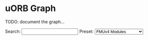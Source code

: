 # uORB Graph

TODO: document the graph...

Search: <input id="search" type="text" >
Preset: <select id ="select-graph" name="select-graph" onchange="reloadSimulation(this.value);">
    <option value='graph_px4fmu-v4.json'>FMUv4 Modules</option>
    <option value='graph_px4fmu-v2.json'>FMUv2 Modules</option>
    <option value='graph_sitl.json'>SITL Modules</option>
    <option value='graph_runtime_sitl.json'>SITL Runtime Modules</option>
    <option value='graph_full.json'>All Modules</option>
</select>
<br/>
<!-- use an absolute position to allow it to overflow to the left and the right -->
<svg width="1200" height="1200" style="position: absolute; left: -9999px; right: -9999px; margin: auto;"></svg>
<script src="https://d3js.org/d3.v4.min.js"></script>

<!-- the position of the svg is absolute, so we add a div with the necessary spacing -->
<div style="height: 1210px;"></div>

<script>

var graph_option = document.getElementById("select-graph");
var default_json_file = graph_option.value;
var minOpacity = 0.1; // opacity when a node/link is faded

/* search field: highlight all matching nodes on text change */
var g_filterText = "";
function searchTextChanged() {
    var textField = document.getElementById("search");
    var searchText = textField.value;
    var opacity = minOpacity;
    if (searchText == "" || document.activeElement != textField) {
        opacity = 1;
        g_filterText = "";
    } else {
        g_filterText = searchText;
    }

    // TODO: call fade?
    /* change opacity */
    node.style("stroke-opacity", function(o) {
        thisOpacity = o.name.includes(searchText) ? 1 : opacity;
        this.setAttribute('fill-opacity', thisOpacity);
        return thisOpacity;
    });

    text.style("stroke-opacity", function(o) {
        thisOpacity = o.name.includes(searchText) ? 1 : opacity;
        this.setAttribute('fill-opacity', thisOpacity);
        return thisOpacity;
    });
    link.style("stroke-opacity", function(o) {
        return opacity;
    });
}
document.getElementById("search").addEventListener("keyup", searchTextChanged);
document.getElementById("search").addEventListener("focusout", searchTextChanged);
document.getElementById("search").addEventListener("focusin", searchTextChanged);



var svg = d3.select("svg"),
    width = +svg.attr("width"),
    height = +svg.attr("height");


var collisionForce = rectCollide()
    .size(function (d) { return [d.width+10, d.height+6]; });

var boxForce = boundedBox()
    .bounds([[0, 0], [width, height]])
    .size(function (d) { return [d.width, d.height]; });

var simulation = d3.forceSimulation()
    .velocityDecay(0.3) // default: 0.4
    // alpha: initially 1, then reduced at each step, reducing the forces, so
    // that the simulation comes to a stop eventually
    .alphaMin(0.0001) // default: 0.001
    .alphaDecay(0.0428) // default: 0.0228
    //.alphaTarget(1) // enabling this will make sure the simulation never comes
    // to a stop (and the nodes will either keep fighting for their position, or
    // find an equilibrium)
    .force("link", d3.forceLink().id(function(d) { return d.id; })
    .distance(100)//.strength(0.02) // default: 30, 1 / Math.min(count(link.source), count(link.target));
        // distance: desired link distance
//      .iterations(1) // default: 1, greater = increased rigidity
    )
    .force("charge", d3.forceManyBody().strength(-250)) // decrease to make the
           // graph spread more (distance has a similar effect, but affects the
           // leaf nodes more)
    .force('box', boxForce) // keep the nodes inside the visible area
    .force('collision', collisionForce)
    .force("center", d3.forceCenter(width / 2, height / 2));

// SVG elements
var node = null;
var text = null;
var link = null;

function loadSimulation(json_file_name) {

    d3.json(json_file_name, function(error, graph) {
        if (error) throw error;

        // module filtering
        //var ignored_modules = ["mavlink", "commander"];
        var ignored_modules = [];
        for (var i = 0; i < ignored_modules.length; ++i) {
            var module_id = "m_"+ignored_modules[i];
            // links
            for (var j = 0; j < graph.links.length; ++j) {
                if (graph.links[j].source == module_id ||
                    graph.links[j].target == module_id) {
                    graph.links.splice(j, 1);
                    --j;
                }
            }
            // nodes
            for (var j = 0; j < graph.nodes.length; ++j) {
                if (graph.nodes[j].id == module_id) {
                    graph.nodes.splice(j, 1);
                    --j;
                }
            }
        }

        // explanation for the following syntax: https://bost.ocks.org/mike/join/
        link = svg.append("g")
            .attr("class", "links")
            .selectAll("line")
            .data(graph.links)
            .enter().append("line")
            .attr("stroke-opacity", 0.7)
            .attr("stroke", function(d) { return d.color; })
            .style("stroke-dasharray", function(d) {
                if (d.style == "dashed") return "3, 3";
                return "1, 0";
            });

        var g = svg.append("g").selectAll("g").data(graph.nodes).enter().append("g");
        node = g.append("rect")
            // rounded corners (somewhat more expensive to render)
            .attr("rx", function(d) { return d.type == "module" ? 8 : 0; });

        text = g.append("text")
            .attr("class", "labels")
            .style("font-size", "12px")
            .attr("fill", function(d) { return "#fff"; })
            .attr("dy", ".35em")
            .attr("text-anchor", "middle")
            .text(function(d) { return d.name; })
            .on("mouseover", fadeAnimated(minOpacity))
            .on("mouseout", fadeAnimated(1))
            .on("dblclick", openLink)
        .call(d3.drag()
        .on("start", dragstarted)
        .on("drag", dragged)
        .on("end", dragended));

        var paddingLeftRight = 18; // adjust the padding values depending on font and font size
        var paddingTopBottom = 5;

        svg.selectAll("text").each(function(d, i) {
            var curPaddingLeftRight = paddingLeftRight;
            var curPaddingTopBottom = paddingTopBottom;
            if (graph.nodes[i].type == "module") {
                curPaddingLeftRight *= 1.5;
                curPaddingTopBottom *= 1.5;
            }

            // get bounding box of text field and store it
            graph.nodes[i].width = this.getBBox().width+curPaddingLeftRight;
            graph.nodes[i].height = this.getBBox().height+curPaddingTopBottom;

            graph.nodes[i].vx = 0;
            graph.nodes[i].vy = 0;
        });

function dragstarted(d) {
  d3.select(this).raise().classed("active", true);
}

function dragged(d) {
  d3.select(this).attr("cx", d.x = d3.event.x).attr("cy", d.y = d3.event.y);
}

function dragended(d) {
  d3.select(this).classed("active", false);
}

        // see: https://stackoverflow.com/questions/13165913/draw-an-arrow-between-two-circles/20909533#20909533
        svg.append("svg:defs").append("svg:marker")
            .attr("id", "arrow")
            .attr("viewBox", "0 0 10 10")
            .attr("refX", 0)
            .attr("refY", 5)
            .attr("markerUnits", "strokeWidth")
            .attr("markerWidth", 8)
            .attr("markerHeight", 6)
            .attr("orient", "auto")
            .append("svg:path")
            .attr("d", "M 0 0 L 10 5 L 0 10 z");

        simulation
            .nodes(graph.nodes)
            .on("tick", ticked);

        simulation.force("link")
            .links(graph.links);

        function ticked() {
            link
                .attr("x1", function(d) { return d.source.x; })
                .attr("y1", function(d) { return d.source.y; })
                .attr("x2", function(d) { return d.target.x; })
                .attr("y2", function(d) { return d.target.y; });

            text
                .attr("x", function(d) { return d.x; })
                .attr("y", function(d) { return d.y; });

            svg.selectAll("rect")
                .attr("x", function(d) { return d.x - d.width/2; })
                .attr("y", function(d) { return d.y - d.height/2;  })
                .attr("width", function(d) { return d.width; })
                .attr("height", function(d) { return d.height; })
                .attr("fill", function(d) { return d.color; });
        }

        // open the 'node.url' attribute in a new tab, if it exists
        function openLink(n) {
            if (typeof n.url !== 'undefined') {
                window.open(n.url, '_blank');
            }
        }


        // smooth fade in/out
        var animationTimer = null;
        var currentOpacity = 1;
        var destOpacity = 1;
        function fadeAnimated(opacity) {
            return function(d) {
                if (animationTimer != null)
                    animationTimer.stop();

                destOpacity = opacity;

                animationTimer = d3.interval(function(elapsed) {
                    var newOpacity = currentOpacity + (destOpacity-currentOpacity) * elapsed/300;
                    // check if we overshot the destination opacity
                    if ((currentOpacity - destOpacity) * (newOpacity - destOpacity) < 0) {
                        currentOpacity = destOpacity;
                    } else {
                        currentOpacity = newOpacity;
                    }
                    fade(currentOpacity)(d);
                    if (Math.abs(currentOpacity - destOpacity) < 0.005) {
                        animationTimer.stop();
                        animationTimer = null;
                    }
                }, 30);
            }
        }

        // mouse over functionality: fade the rest of the graph

        var linkedByIndex = {};
        graph.links.forEach(function(d) {
            linkedByIndex[d.source.index + "," + d.target.index] = 1;
        });
        function isConnected(a, b) {
            return linkedByIndex[a.index + "," + b.index] || linkedByIndex[b.index + "," + a.index] || a.index == b.index;
        }
        function fade(opacity) {
            return function(d) {
                /* The graph opacity is using the following behavior:
                 * - no filtering (g_filterText == ""):
                 *   - mouse hovers over a node: the node and it's connected
                 *     nodes are visible, the rest is faded
                 *   - else: all nodes and links are visible
                 * - filtering:
                 *   - all nodes matching the filter are always visible
                 *   - mouse hovers over a node: the connected nodes are visible
                 *   - no hovering: rest of the non-matching nodes are faded
                 *     (and all the links too)
                 */
                var invertedOpacity = (1+minOpacity) - opacity;
                if (g_filterText != "") {
                    // in case of filtering, the default is to fade non-matching
                    // nodes
                    opacity = minOpacity;
                }

                function nodeOpacity(o) {
                    if (g_filterText != "" && o.name.includes(g_filterText)) {
                        thisOpacity = 1; // always visible if filter matches
                    } else if (isConnected(d, o)) {
                        if (g_filterText == "") {
                            thisOpacity = 1; // connected w/o filtering -> show it
                        } else if (d.name.includes(g_filterText)) {
                            thisOpacity = invertedOpacity;
                        } else {
                            thisOpacity = opacity;
                        }
                    } else {
                        thisOpacity = opacity;
                    }

                    this.setAttribute('fill-opacity', thisOpacity);
                    return thisOpacity;
                }

                node.style("stroke-opacity", nodeOpacity);
                text.style("stroke-opacity", nodeOpacity);

                var linkOpacity = opacity;
                var linkOpacityConnected = 1;
                if (g_filterText != "") {
                    if (d.name.includes(g_filterText)) {
                        linkOpacityConnected = invertedOpacity;
                    } else {
                        linkOpacityConnected = minOpacity;
                    }
                    linkOpacity = minOpacity;
                }
                link.style("stroke-opacity", function(o) {
                    return o.source === d || o.target === d ?
                        linkOpacityConnected : linkOpacity;
                });
            };
        }

    });
}

function reloadSimulation(json_file_name) {
    console.log(json_file_name);
    d3.selectAll("svg > *").remove();
    loadSimulation(json_file_name);
    simulation.alpha(1).restart();
}

/* initial graph */
loadSimulation(default_json_file);


function rectCollide() {
    var nodes, sizes, masses;
    var size = constant([0, 0]);
    var strength = 0.3;
    var iterations = 20;

    function force() {
        var node, size, mass, xi, yi;
        var i = -1;
        while (++i < iterations) { iterate(); }

        function iterate() {
            var j = -1;
            var tree = d3.quadtree(nodes, xCenter, yCenter).visitAfter(prepare);

            while (++j < nodes.length) {
                node = nodes[j];
                size = sizes[j];
                mass = masses[j];
                xi = xCenter(node);
                yi = yCenter(node);

                tree.visit(apply);
            }
        }

        function apply(quad, x0, y0, x1, y1) {
            var data = quad.data;
            var xSize = (size[0] + quad.size[0]) / 2;
            var ySize = (size[1] + quad.size[1]) / 2;
            if (data) {
                if (data.index <= node.index) { return; }

                var x = xi - xCenter(data);
                var y = yi - yCenter(data);
                var xd = Math.abs(x) - xSize;
                var yd = Math.abs(y) - ySize;

                if (xd < 0 && yd < 0) {
                    var l = Math.sqrt(x * x + y * y);
                    var m = masses[data.index] / (mass + masses[data.index]);

                    if (l > 0.000001) {
                        if (xd > yd) {
                            node.vx -= (x *= xd / l * strength) * m;
                            data.vx += x * (1 - m);
                        } else {
                            node.vy -= (y *= yd / l * strength) * m;
                            data.vy += y * (1 - m);
                        }
                    }
                }
            }

            return x0 > xi + xSize || y0 > yi + ySize ||
                x1 < xi - xSize || y1 < yi - ySize;
        }

        function prepare(quad) {
            if (quad.data) {
                quad.size = sizes[quad.data.index];
            } else {
                quad.size = [0, 0];
                var i = -1;
                while (++i < 4) {
                    if (quad[i] && quad[i].size) {
                        quad.size[0] = Math.max(quad.size[0], quad[i].size[0]);
                        quad.size[1] = Math.max(quad.size[1], quad[i].size[1]);
                    }
                }
            }
        }
    }

    function xCenter(d) { return d.x + d.vx; }
    function yCenter(d) { return d.y + d.vy; }

    force.initialize = function (_) {
        sizes = (nodes = _).map(size);
        masses = sizes.map(function (d) { return d[0] * d[1] });
    }

    force.size = function (_) {
        return (arguments.length
            ? (size = typeof _ === 'function' ? _ : constant(_), force)
            : size);
    }

    force.strength = function (_) {
        return (arguments.length ? (strength = +_, force) : strength);
    }

    force.iterations = function (_) {
        return (arguments.length ? (iterations = +_, force) : iterations);
    }

    return force;
}

function boundedBox() {
    var nodes, sizes;
    var bounds;
    var size = constant([0, 0]);

    function force() {
        var node, size;
        var xi, x0, x1, yi, y0, y1;
        var i = -1;
        while (++i < nodes.length) {
            node = nodes[i];
            size = sizes[i];
            xi = node.x + node.vx;
            x0 = bounds[0][0] - (xi - size[0]/2);
            x1 = bounds[1][0] - (xi + size[0]/2);
            yi = node.y + node.vy;
            y0 = bounds[0][1] - (yi - size[1]/2);
            y1 = bounds[1][1] - (yi + size[1]/2);
            if (x0 > 0 || x1 < 0) {
                node.x += node.vx;
                node.vx = -node.vx;
                if (node.vx < x0) { node.x += x0 - node.vx; }
                if (node.vx > x1) { node.x += x1 - node.vx; }
            }
            if (y0 > 0 || y1 < 0) {
                node.y += node.vy;
                node.vy = -node.vy;
                if (node.vy < y0) { node.vy += y0 - node.vy; }
                if (node.vy > y1) { node.vy += y1 - node.vy; }
            }
        }
    }

    force.initialize = function (_) {
        sizes = (nodes = _).map(size);
    }

    force.bounds = function (_) {
        return (arguments.length ? (bounds = _, force) : bounds);
    }

    force.size = function (_) {
        return (arguments.length
            ? (size = typeof _ === 'function' ? _ : constant(_), force)
            : size);
    }

    return force;
}


function constant(_) {
    return function () { return _; }
}

</script>

